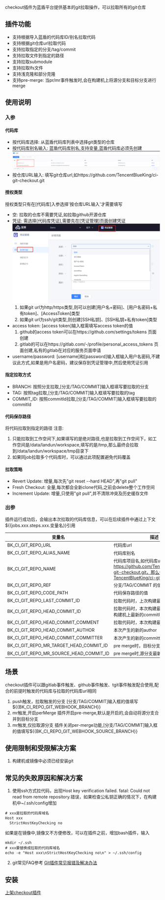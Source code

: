 checkout插件为蓝盾平台提供基本的git拉取操作，可以拉取所有的git仓库
## 插件功能
- 支持根据导入蓝盾的代码库ID/别名拉取代码
- 支持根据git仓库url拉取代码
- 支持拉取指定的分支/tag/commit
- 支持拉取文件到指定的路径
- 支持拉取submodule
- 支持拉取lfs文件
- 支持浅克隆和部分克隆
- 支持pre-merge: 当pr/mr事件触发时,会在构建机上将源分支和目标分支进行merge

## 使用说明
### 入参
#### 代码库
- 按代码库选择: 从蓝盾代码库列表中选择git类型的仓库
- 按代码库别名输入: 蓝盾代码库别名,支持变量,蓝盾代码库必须先创建
  ![repository](docs/images/repository.png)
- 按仓库URL输入: 填写git仓库url,如https://github.com/TencentBlueKing/ci-git-checkout.git

#### 授权类型
授权类型只有在[代码库]入参选择'按仓库URL输入'才需要填写
- 空: 拉取的仓库不需要凭证,如拉取github开源仓库
- 凭证: 需选择[代码库凭证],需要先在[凭证管理]页面创建凭证
  ![ticket](docs/images/ticket.png)
    1. 如果git url为http/https类型,则可以创建[用户名+密码]、[用户名密码+私有token]、[AccessToken]类型
    2. 如果git url为ssh/git类型,则创建[SSH私钥]、[SSH私钥+私有token]类型
- access token: [access token]输入框需填写access token的值
    1. github的access token可以在https://github.com/settings/tokens 页面创建
    2. gitlab的可以在https://gitlab.com/-/profile/personal_access_tokens 页面创建,私有的gitlab在对应的服务页面申请 
- username/password: [username]和[password]输入框输入用户名密码,不建议此方式,如果是用户名密码，建议保存到凭证管理中,然后使用凭证引用

#### 指定拉取方式
- BRANCH: 按照分支拉取,[分支/TAG/COMMIT]输入框填写要拉取的分支
- TAG: 按照tag拉取,[分支/TAG/COMMIT]输入框填写要拉取的tag
- COMMIT_ID: 按照commitId拉取,[分支/TAG/COMMIT]输入框填写要拉取的commitId

#### 代码保存路径
将代码拉取到指定的路径
注意:
1. 只能拉取到工作空间下,如果填写的是绝对路径,也是拉取到工作空间下，如工作空间是/data/landun/workspace,填写的是/tmp,那么最终会拉取到/data/landun/workspace/tmp目录下
2. 如果同job拉取多个代码库时，可以通过此项配置避免代码覆盖
#### 拉取策略
- Revert Update: 增量,每次先"git reset --hard HEAD",再"git pull"
- Fresh Checkout: 全量,每次都会全新clone代码,之前会delete整个工作空间
- Increment Update: 增量,只使用"git pull",并不清除冲突及历史缓存文件
### 出参
插件运行成功后，会输出本次拉取的代码库信息，可以在后续插件中通过上下文${{jobs.xxx.steps.xxx.变量名}}引用

| 变量名 | 描述                                                                                                             |
| --- |----------------------------------------------------------------------------------------------------------------|
| BK_CI_GIT_REPO_URL | 代码库url                                                                                                         |
| BK_CI_GIT_REPO_ALIAS_NAME | 代码库别名                                                                                                          |
| BK_CI_GIT_REPO_NAME | 代码库项目名,如代码库url是<br/>https://github.com/TencentBlueKing/ci-git-checkout.git，那么值为TencentBlueKing/ci-git-checkout |
| BK_CI_GIT_REPO_REF | 分支/TAG/COMMIT 的值                                                                                               |
| BK_CI_GIT_REPO_CODE_PATH | 代码保存路径的值                                                                                                       | 
| BK_CI_GIT_REPO_LAST_COMMIT_ID        | 拉取代码时，上次构建最后的commit id                                                                                         |
| BK_CI_GIT_REPO_HEAD_COMMIT_ID        | 拉取代码时，本次构建最后的commit id,构建机上最新的commitId                                                                         |
| BK_CI_GIT_REPO_HEAD_COMMIT_COMMENT   | 拉取代码时，本次构建最后的commit注释                                                                                          |
| BK_CI_GIT_REPO_HEAD_COMMIT_AUTHOR    | 本次产生的新的author                                                                                                  |
| BK_CI_GIT_REPO_HEAD_COMMIT_COMMITTER | 本次产生的新的committer                                                                                               |
| BK_CI_GIT_REPO_MR_TARGET_HEAD_COMMIT_ID | pre merge时，目标分支最新的commitId|
| BK_CI_GIT_REPO_MR_SOURCE_HEAD_COMMIT_ID | pre merge时,源分支最新的commitId |

## 场景
checkout插件可以跟gitlab事件触发、github事件触发、tgit事件触发配合使用,配合的前提时触发的代码库与拉取的代码库url相同
1. push触发，拉取触发的分支
   [分支/TAG/COMMIT]输入框的值填写${{BK_CI_REPO_GIT_WEBHOOK_BRANCH}}
2. mr触发,开启perMerge
  插件开启pre-merge,默认是开启的,会自动将源分支合并到目标分支
3. mr触发,仅拉取源分支
  插件关闭per-merge功能,[分支/TAG/COMMIT]输入框的值填写${{BK_CI_REPO_GIT_WEBHOOK_SOURCE_BRANCH}}

## 使用限制和受限解决方案
1. 构建机或镜像中必须已经安装git

## 常见的失败原因和解决方案
1. 使用ssh方式拉代码，出现Host key verification failed. fatal: Could not read from remote repository.错误，如果检查公私钥正确的情况下，在构建机中~/.ssh/config增加
```shell
# xxx是拉取的代码库域名
Host xxx
  StrictHostKeyChecking no
```
如果是在镜像中,镜像又不方便修改，可以在插件之前，增加bash插件，输入
```shell
mkdir ~/.ssh
# xxx要替换成拉取的代码库域名
echo -e "Host xxx\nStrictHostKeyChecking no\n" > ~/.ssh/config
```
2. git常见FAQ参考
   [Git插件常见报错及解决办法](docs/TROUBLESHOOTING.md)

## 安装
[上架checkout插件](docs/INSTALL.md)
